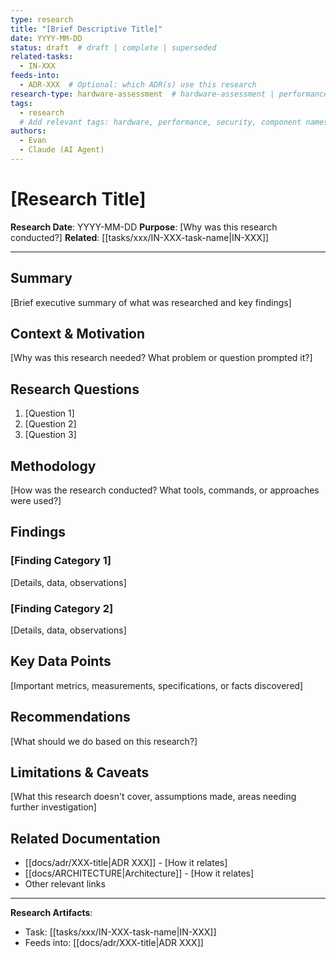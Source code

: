 ```yaml
---
type: research
title: "[Brief Descriptive Title]"
date: YYYY-MM-DD
status: draft  # draft | complete | superseded
related-tasks:
  - IN-XXX
feeds-into:
  - ADR-XXX  # Optional: which ADR(s) use this research
research-type: hardware-assessment  # hardware-assessment | performance-analysis | feasibility-study | technology-evaluation | security-audit | troubleshooting-investigation | architecture-planning
tags:
  - research
  # Add relevant tags: hardware, performance, security, component names, etc.
authors:
  - Evan
  - Claude (AI Agent)
---
```


# [Research Title]

**Research Date**: YYYY-MM-DD
**Purpose**: [Why was this research conducted?]
**Related**: [[tasks/xxx/IN-XXX-task-name|IN-XXX]]

---

## Summary

[Brief executive summary of what was researched and key findings]

## Context & Motivation

[Why was this research needed? What problem or question prompted it?]

## Research Questions

1. [Question 1]
2. [Question 2]
3. [Question 3]

## Methodology

[How was the research conducted? What tools, commands, or approaches were used?]

## Findings

### [Finding Category 1]

[Details, data, observations]

### [Finding Category 2]

[Details, data, observations]

## Key Data Points

[Important metrics, measurements, specifications, or facts discovered]

## Recommendations

[What should we do based on this research?]

## Limitations & Caveats

[What this research doesn't cover, assumptions made, areas needing further investigation]

## Related Documentation

- [[docs/adr/XXX-title|ADR XXX]] - [How it relates]
- [[docs/ARCHITECTURE|Architecture]] - [How it relates]
- Other relevant links

---

**Research Artifacts**:
- Task: [[tasks/xxx/IN-XXX-task-name|IN-XXX]]
- Feeds into: [[docs/adr/XXX-title|ADR XXX]]
